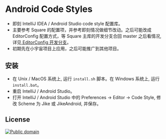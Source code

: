 Android Code Styles
================


* 即刻 IntelliJ IDEA / Android Studio code style 配置库。
* 主要参考 Square 的配置项，并参考即刻情况做细节改动。之后可能改成 EditorConfig 配置方式，等 Square 主库的开发分支合回 master 之后看情况, 详见[ EditorConfig 开发分支](https://github.com/square/java-code-styles/tree/sethu/develop)。
* 初期先在小宇宙项目上应用，之后可能推广到其他项目。

安装
------------

 * 在 Unix / MacOS 系统上, 运行 `install.sh` 脚本。在 Windows 系统上, 运行 `install.bat`。
 * 重启 IntelliJ / Android Studio。
 * 打开 IntelliJ / Android Studio 中的 Preferences -> Editor -> Code Style, 修改 Scheme 为 Jike 或 JikeAndroid, 并保存。


License
-------

[![Public domain](https://licensebuttons.net/p/zero/1.0/88x31.png)](https://creativecommons.org/publicdomain/zero/1.0/legalcode)


